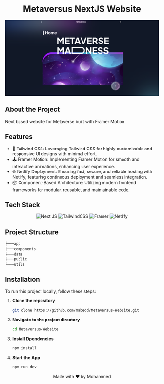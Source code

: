 # <div align="center">Metaversus NextJS Website</div>
<img src="public/Info.png" />

## About the Project

Next based website for Metaverse built with Framer Motion

## Features

- 🎨 Tailwind CSS: Leveraging Tailwind CSS for highly customizable and responsive UI designs with minimal effort.
- 🕹️ Framer Motion: Implementing Framer Motion for smooth and interactive animations, enhancing user experience.
- 🌐 Netlify Deployment: Ensuring fast, secure, and reliable hosting with Netlify, featuring continuous deployment and seamless integration.
- 📦 Component-Based Architecture: Utilizing modern frontend frameworks for modular, reusable, and maintainable code.


## Tech Stack

<div align="center">
  
![Next JS](https://img.shields.io/badge/Next-black?style=for-the-badge&logo=next.js&logoColor=white)
![TailwindCSS](https://img.shields.io/badge/tailwindcss-%2338B2AC.svg?style=for-the-badge&logo=tailwind-css&logoColor=white)
![Framer](https://img.shields.io/badge/FramerMotion-%230060AB.svg?style=for-the-badge&logo=FramerMotion&logoColor=white)
![Netlify](https://img.shields.io/badge/netlify-%23000000.svg?style=for-the-badge&logo=netlify&logoColor=#00C7B7)

</div>

## Project Structure
```bash
├───app
├───components
├───data
├───public
└───utils
```

## Installation
To run this project locally, follow these steps:

1. **Clone the repository**
   ```bash
   git clone https://github.com/mabedd/Metaversus-Website.git

2. **Navigate to the project directory**
   ```bash
   cd Metaversus-Website

3. **Install Dpendencies**
   ```bash
   npm install

 4. **Start the App**
     ```bash
     npm run dev
    ```


<div align="center">
  <p>Made with ❤️ by Mohammed</p>
</div>
